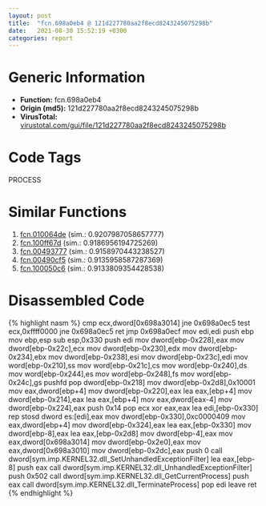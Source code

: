 ```yaml
---
layout: post
title:  "fcn.698a0eb4 @ 121d227780aa2f8ecd8243245075298b"
date:   2021-08-30 15:52:19 +0300
categories: report
---
```


# Generic Information
- **Function:** fcn.698a0eb4
- **Origin (md5):** 121d227780aa2f8ecd8243245075298b
- **VirusTotal:** [virustotal.com/gui/file/121d227780aa2f8ecd8243245075298b][virustotal_ref]

# Code Tags
<span class="tag" id="PROCESS">PROCESS</span>


# Similar Functions

1. [fcn.010064de][similar_1_ref] (sim.: 0.9207987058657777)
2. [fcn.100ff67d][similar_2_ref] (sim.: 0.9186956194725269)
3. [fcn.00493777][similar_3_ref] (sim.: 0.9158970443238527)
4. [fcn.00490cf5][similar_4_ref] (sim.: 0.9135958587287369)
5. [fcn.100050c6][similar_5_ref] (sim.: 0.9133809354428538)


# Disassembled Code

{% highlight nasm %}
cmp ecx,dword[0x698a3014]
jne 0x698a0ec5
test ecx,0xffff0000
jne 0x698a0ec5
ret 
jmp 0x698a0ecf
mov edi,edi
push ebp
mov ebp,esp
sub esp,0x330
push edi
mov dword[ebp-0x228],eax
mov dword[ebp-0x22c],ecx
mov dword[ebp-0x230],edx
mov dword[ebp-0x234],ebx
mov dword[ebp-0x238],esi
mov dword[ebp-0x23c],edi
mov word[ebp-0x210],ss
mov word[ebp-0x21c],cs
mov word[ebp-0x240],ds
mov word[ebp-0x244],es
mov word[ebp-0x248],fs
mov word[ebp-0x24c],gs
pushfd 
pop dword[ebp-0x218]
mov dword[ebp-0x2d8],0x10001
mov eax,dword[ebp+4]
mov dword[ebp-0x220],eax
lea eax,[ebp+4]
mov dword[ebp-0x214],eax
lea eax,[ebp+4]
mov eax,dword[eax-4]
mov dword[ebp-0x224],eax
push 0x14
pop ecx
xor eax,eax
lea edi,[ebp-0x330]
rep stosd dword es:[edi],eax
mov dword[ebp-0x330],0xc0000409
mov eax,dword[ebp+4]
mov dword[ebp-0x324],eax
lea eax,[ebp-0x330]
mov dword[ebp-8],eax
lea eax,[ebp-0x2d8]
mov dword[ebp-4],eax
mov eax,dword[0x698a3014]
mov dword[ebp-0x2e0],eax
mov eax,dword[0x698a3010]
mov dword[ebp-0x2dc],eax
push 0
call dword[sym.imp.KERNEL32.dll_SetUnhandledExceptionFilter]
lea eax,[ebp-8]
push eax
call dword[sym.imp.KERNEL32.dll_UnhandledExceptionFilter]
push 0x502
call dword[sym.imp.KERNEL32.dll_GetCurrentProcess]
push eax
call dword[sym.imp.KERNEL32.dll_TerminateProcess]
pop edi
leave 
ret 
{% endhighlight %}


[similar_1_ref]: /report/fcn.010064de@7be42d186738ec1816397d616de2cb9d
[similar_2_ref]: /report/fcn.100ff67d@89dc67d2f980e8488f97b1bf8cb24258
[similar_3_ref]: /report/fcn.00493777@279a61b1e76da49531f1f16fd1102a2d
[similar_4_ref]: /report/fcn.00490cf5@4fe6510221c33bf023f6abed461fc13f
[similar_5_ref]: /report/fcn.100050c6@dc3e2cdf680078d293de3e2d92ba613c
[virustotal_ref]: https://www.virustotal.com/gui/file/121d227780aa2f8ecd8243245075298b